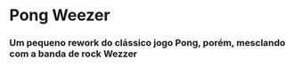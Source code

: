 # Pong Weezer
### Um pequeno rework do clássico jogo Pong, porém, mesclando com a banda de rock Wezzer